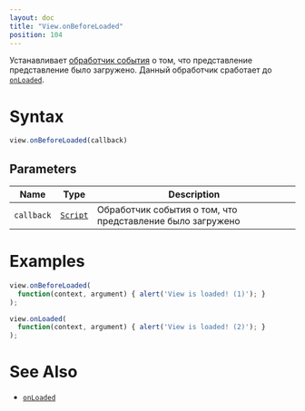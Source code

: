 ```yaml
---
layout: doc
title: "View.onBeforeLoaded"
position: 104
---
```


Устанавливает [обработчик события](../../../Script/) о том, что представление представление было загружено. Данный обработчик сработает до [`onLoaded`](../../Element/Element.onLoaded/).

# Syntax

```js
view.onBeforeLoaded(callback)
```

## Parameters

|Name|Type|Description|
|----|----|-----------|
|`callback`|[`Script`](../../../Script/)|Обработчик события о том, что представление было загружено|

# Examples

```js
view.onBeforeLoaded(
  function(context, argument) { alert('View is loaded! (1)'); }
);

view.onLoaded(
  function(context, argument) { alert('View is loaded! (2)'); }
);
```

# See Also

* [`onLoaded`](../../Element/Element.onLoaded/)
